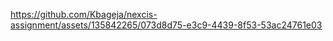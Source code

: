 

https://github.com/Kbageja/nexcis-assignment/assets/135842265/073d8d75-e3c9-4439-8f53-53ac24761e03

